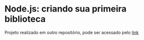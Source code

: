 #  Node.js: criando sua primeira biblioteca

Projeto realizado em outro repositório, pode ser acessado pelo [link](https://github.com/paulaandrezza/2708-node-lib-md)